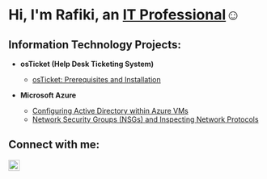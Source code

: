 
<h1>Hi, I'm Rafiki, an <a href="https://linkedin.com/in/RafikiHarbin">IT Professional</a>☺</h1>

<h2> Information Technology Projects:</h2>

- <b>osTicket (Help Desk Ticketing System)</b>
  - [osTicket: Prerequisites and Installation](https://github.com/rafikiharbin/osticket-prereqs)
  
- <b>Microsoft Azure</b>
  - [Configuring Active Directory within Azure VMs](https://github.com/RafikiHarbin/Configure-ActiveDirectory)
  - [Network Security Groups (NSGs) and Inspecting Network Protocols](https://github.com/rafikiharbin/azure-network-protocols)

<h2>Connect with me:</h2>


[<img align="left" alt="Josh | LinkedIn" width="22px" src="https://cdn.jsdelivr.net/npm/simple-icons@v3/icons/linkedin.svg" />][linkedin]



[linkedin]: https://linkedin.com/in/RafikiHarbin
